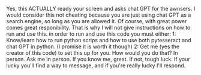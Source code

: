 Yes, this ACTUALLY ready your screen and asks chat GPT for the awnsers.
I would consider this not cheating because you are just using chat GPT as a search engine, so long as you are allowed it.
Of course, with great power comes great responibility. That is why I will not give instructions on how to run and use this. in order to run and use this code you must either:
1: Know/learn how to run python scrips and how to use both pytesseract and chat GPT in python. (I promise it is worth it though)
2: Get me (yes the creator of this code) to set this up for you. How would you do that? In person. Ask me in person. If you know me, great. If not, tough luck.
If your lucky you'll find a way to message, and if you're really lucky I'll respond.
